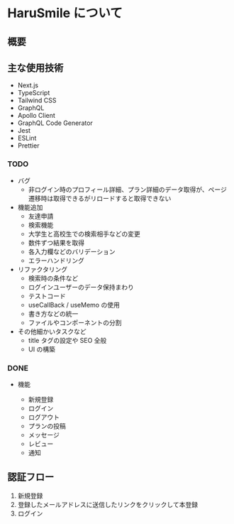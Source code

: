 # HaruSmile について

## 概要

## 主な使用技術

- Next.js
- TypeScript
- Tailwind CSS
- GraphQL
- Apollo Client
- GraphQL Code Generator
- Jest
- ESLint
- Prettier

### TODO

- バグ
  - 非ログイン時のプロフィール詳細、プラン詳細のデータ取得が、ページ遷移時は取得できるがリロードすると取得できない
- 機能追加
  - 友達申請
  - 検索機能
  - 大学生と高校生での検索相手などの変更
  - 数件ずつ結果を取得
  - 各入力欄などのバリデーション
  - エラーハンドリング
- リファクタリング
  - 検索時の条件など
  - ログインユーザーのデータ保持まわり
  - テストコード
  - useCallBack / useMemo の使用
  - 書き方などの統一
  - ファイルやコンポーネントの分割
- その他細かいタスクなど
  - title タグの設定や SEO 全般
  - UI の構築

### DONE

- 機能

  - 新規登録
  - ログイン
  - ログアウト
  - プランの投稿
  - メッセージ
  - レビュー
  - 通知

## 認証フロー

1. 新規登録
2. 登録したメールアドレスに送信したリンクをクリックして本登録
3. ログイン
